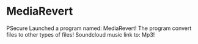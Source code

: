 # MediaRevert
PSecure Launched a program named: MediaRevert! The program convert files to other types of files! Soundcloud music link to: Mp3!
